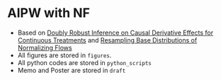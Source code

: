 # AIPW with NF
- Based on [Doubly Robust Inference on Causal Derivative Effects
for Continuous Treatments](https://arxiv.org/abs/2501.06969) and [Resampling Base Distributions of Normalizing Flows](https://proceedings.mlr.press/v151/stimper22a) 
- All figures are stored in `figures`.
- All python codes are stored in `python_scripts`
- Memo and Poster are stored in `draft`
